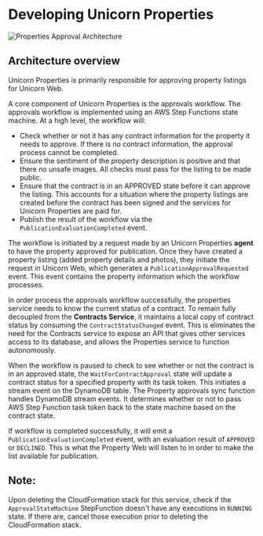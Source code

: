 # Developing Unicorn Properties

![Properties Approval Architecture](https://static.us-east-1.prod.workshops.aws/public/ba5300cf-a325-4124-83bf-5789cc30b8ff/static/images/architecture-properties.png)

## Architecture overview

Unicorn Properties is primarily responsible for approving property listings for Unicorn Web.

A core component of Unicorn Properties is the approvals workflow. The approvals workflow is implemented using an AWS Step Functions state machine. At a high level, the workflow will:

* Check whether or not it has any contract information for the property it needs to approve. If there is no contract information, the approval process cannot be completed.
* Ensure the sentiment of the property description is positive and that there no unsafe images. All checks must pass for the listing to be made public.
* Ensure that the contract is in an APPROVED state before it can approve the listing. This accounts for a situation where the property listings are created before the contract has been signed and the services for Unicorn Properties are paid for.
* Publish the result of the workflow via the `PublicationEvaluationCompleted` event.

The workflow is initiated by a request made by an Unicorn Properties **agent** to have the property approved for publication. Once they have created a property listing (added property details and photos), they initiate the request in Unicorn Web, which generates a `PublicationApprovalRequested` event. This event contains the property information which the workflow processes.

In order process the approvals workflow successfully, the properties service needs to know the current status of a contract. To remain fully decoupled from the **Contracts Service**, it maintains a local copy of contract status by consuming the `ContractStatusChanged` event. This is eliminates the need for the Contracts service to expose an API that gives other services access to its database, and allows the Properties service to function autonomously.

When the workflow is paused to check to see whether or not the contract is in an approved state, the `WaitForContractApproval` state will update a contract status for a specified property with its task token. This initiates a stream event on the DynamoDB table. The Property approvals sync function handles DynamoDB stream events. It determines whether or not to pass AWS Step Function task token back to the state machine based on the contract state.

If workflow is completed successfully, it will emit a `PublicationEvaluationCompleted` event, with an evaluation result of `APPROVED` or `DECLINED`. This is what the Property Web will listen to in order to make the list available for publication.

## Note:

Upon deleting the CloudFormation stack for this service, check if the `ApprovalStateMachine` StepFunction doesn't have any executions in `RUNNING` state. If there are, cancel those execution prior to deleting the CloudFormation stack.
